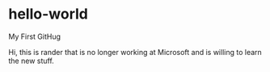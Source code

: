 # hello-world
My First GitHug

Hi, this is rander that is no longer working at Microsoft and is willing to learn the new stuff.
